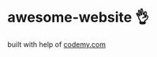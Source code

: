 # awesome-website :ok_hand:                                                                                                                                                                            
built with help of <a href="http://johnelder.com/">codemy.com</a>
